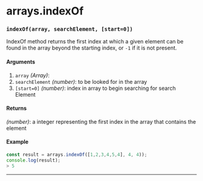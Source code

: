 # arrays.indexOf

<!-- div class="doc-container" -->

<!-- div -->


<!-- div -->

<h3 id="indexofarray-searchelement-start0"><code>indexOf(array, searchElement, [start=0])</code></h3>

IndexOf method returns the first index at which a given element can be found in the array
beyond the starting index, or `-1` if it is not present.

#### Arguments
1. `array` *(Array)*:
2. `searchElement` *(number)*: to be looked for in the array
3. `[start=0]` *(number)*: index in array to begin searching for search Element

#### Returns
*(number)*: a integer representing the first index in the array that contains the element

#### Example
```js
const result = arrays.indexOf([1,2,3,4,5,4], 4, 4));
console.log(result);
> 5
```
---

<!-- /div -->

<!-- /div -->

<!-- /div -->
